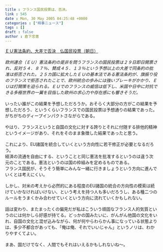```yaml
---
title : フランス国民投票は、否決。
link : 545
date : Mon, 30 May 2005 04:25:48 +0000
categories : ["時事ニュース"]
tags : []
draft : false
author : 倉下忠憲
---
```


<A HREF="http://www.asahi.com/international/update/0530/003.html?t1" TARGET="_blank">ＥＵ憲法条約、大差で否決　仏国民投票（朝日）</A><BR><BR><I>欧州連合（ＥＵ）憲法条約の是非を問うフランスの国民投票は２９日即日開票され、反対５４．８７％、賛成４５．１３％という予想以上の大差で同条約の批准は拒否された。２５カ国に拡大したＥＵの基本法である憲法条約が、旗振り役のフランスで拒否されたことで、欧州統合の歩みには強いブレーキがかかり、ＥＵは打開策を迫られる。ＥＵでのフランスの威信は低下し、米国や日中に対抗できる多極世界の一翼を目指した欧州の求心力や存在感にも響きそうだ。 </I><BR><BR>いったい誰がこの結果を予想しただろうか。おそらく大部分の方がこの結果を予想しただろう、というくらいフランスでの国民投票は予想通りの結果であった。がちがちのディープインパクトさながらである。<BR><BR>やはり、フランスというと自国の文化に対する誇りとそれに付随する排他的精神というイメージがあり、それをそのまま象徴した結果であったと思う。<BR><BR>これにより、EU諸国を統合していくという方向性に若干修正が必要となるだろう。<BR>経済の流通を自由にする、ということと同じ憲法を批准するというのは違う次元のことである。憲法というのは国の枠組みを定めるものである。<BR>フランス国民が、そうそう簡単にみんな一緒に行きましょうという方向に進んでいくとは考えにくい。<BR><BR>しかし、対米の考えから必然的にある程度のEU諸国の統合の方向性の模索は続けていかなければいけない、という考えを持つ人も多いだろうし、ある種二つのルールをうまくかみ合わせていくという方向に流れていくかもしれない。<BR><BR>話は変わり、またまったくの偏見だが私はこういう頑固なフランス人的気質というのには何かしら好感が持てる。どっかの国みたいに、がんがん他国の文化をいれ、自国の文化と混ぜ込みながら、何が何やらわらかん事になっている状態よりは、多少不都合があっても、「俺は俺、それでいいじゃん」というノリは、わかりやすくてよい。<BR><BR>まあ、国だけでなく、人間でもそれはいえるかもしれないね～。<br><br>
